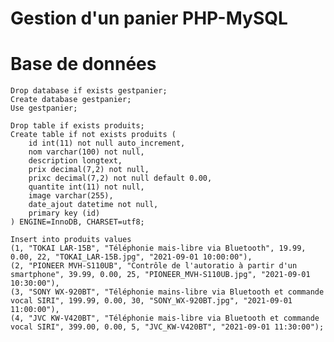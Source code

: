 # Gestion d'un panier PHP-MySQL

# Base de données
<pre><code>Drop database if exists gestpanier;
Create database gestpanier;
Use gestpanier;

Drop table if exists produits;
Create table if not exists produits (
	id int(11) not null auto_increment,
	nom varchar(100) not null,
	description longtext,
	prix decimal(7,2) not null,
	prixc decimal(7,2) not null default 0.00,
	quantite int(11) not null,
	image varchar(255),
	date_ajout datetime not null,
	primary key (id)
) ENGINE=InnoDB, CHARSET=utf8;

Insert into produits values
(1, "TOKAI LAR-15B", "Téléphonie mais-libre via Bluetooth", 19.99, 0.00, 22, "TOKAI_LAR-15B.jpg", "2021-09-01 10:00:00"),
(2, "PIONEER MVH-S110UB", "Contrôle de l'autoratio à partir d'un smartphone", 39.99, 0.00, 25, "PIONEER_MVH-S110UB.jpg", "2021-09-01 10:30:00"),
(3, "SONY WX-920BT", "Téléphonie mains-libre via Bluetooth et commande vocal SIRI", 199.99, 0.00, 30, "SONY_WX-920BT.jpg", "2021-09-01 11:00:00"),
(4, "JVC KW-V420BT", "Téléphonie mais-libre via Bluetooth et commande vocal SIRI", 399.00, 0.00, 5, "JVC_KW-V420BT", "2021-09-01 11:30:00");
</code></pre>
